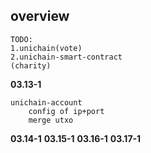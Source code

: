 ## overview
```
TODO:
1.unichain(vote)
2.unichain-smart-contract
(charity)
```
**03.13-1**
```
unichain-account
    config of ip+port
    merge utxo
```
**03.14-1**
**03.15-1**
**03.16-1**
**03.17-1**